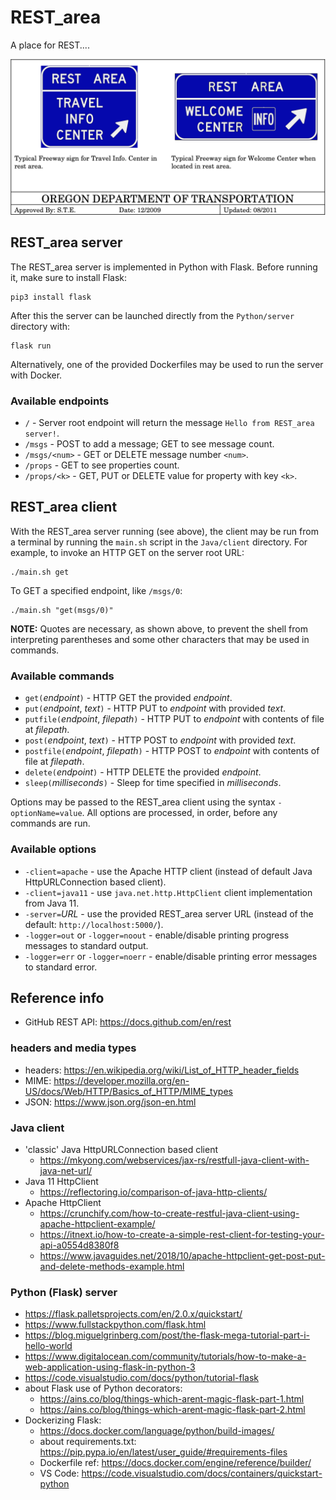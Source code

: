 
# REST_area

A place for REST....

![REST AREA](images/REST_area.png)

## REST_area server

The REST_area server is implemented in Python with Flask.  Before running it, make sure to install Flask:

    pip3 install flask

After this the server can be launched directly from the `Python/server` directory with:

    flask run

Alternatively, one of the provided Dockerfiles may be used to run the server with Docker.

### Available endpoints

- `/` - Server root endpoint will return the message `Hello from REST_area server!`.
- `/msgs` - POST to add a message; GET to see message count.
- `/msgs/<num>` - GET or DELETE message number `<num>`.
- `/props` - GET to see properties count.
- `/props/<k>` - GET, PUT or DELETE value for property with key `<k>`.

## REST_area client

With the REST_area server running (see above), the client may be run from a terminal by running the `main.sh` script in the `Java/client` directory.  For example, to invoke an HTTP GET on the server root URL:

    ./main.sh get

To GET a specified endpoint, like `/msgs/0`:

    ./main.sh "get(msgs/0)"

__NOTE:__ Quotes are necessary, as shown above, to prevent the shell from interpreting parentheses and some other characters that may be used in commands.

### Available commands
- `get(`_endpoint_`)` - HTTP GET the provided _endpoint_.
- `put(`_endpoint_, _text_`)` - HTTP PUT to _endpoint_ with provided _text_.
- `putfile(`_endpoint_, _filepath_`)` - HTTP PUT to _endpoint_ with contents of file at _filepath_.
- `post(`_endpoint_, _text_`)` - HTTP POST to _endpoint_ with provided _text_.
- `postfile(`_endpoint_, _filepath_`)` - HTTP POST to _endpoint_ with contents of file at _filepath_.
- `delete(`_endpoint_`)` - HTTP DELETE the provided _endpoint_.
- `sleep(`_milliseconds_`)` - Sleep for time specified in _milliseconds_.

Options may be passed to the REST_area client using the syntax `-optionName=value`.  All options are processed, in order, before any commands are run.

### Available options
- `-client=apache` - use the Apache HTTP client (instead of default Java HttpURLConnection based client).
- `-client=java11` - use `java.net.http.HttpClient` client implementation from Java 11.
- `-server=`_URL_ - use the provided REST_area server URL (instead of the default: `http://localhost:5000/`).
- `-logger=out` or `-logger=noout` - enable/disable printing progress messages to standard output.
- `-logger=err` or `-logger=noerr` - enable/disable printing error messages to standard error.

## Reference info

- GitHub REST API: https://docs.github.com/en/rest

### headers and media types

- headers: https://en.wikipedia.org/wiki/List_of_HTTP_header_fields
- MIME: https://developer.mozilla.org/en-US/docs/Web/HTTP/Basics_of_HTTP/MIME_types
- JSON: https://www.json.org/json-en.html

### Java client

- 'classic' Java HttpURLConnection based client
  - https://mkyong.com/webservices/jax-rs/restfull-java-client-with-java-net-url/
- Java 11 HttpClient
  - https://reflectoring.io/comparison-of-java-http-clients/
- Apache HttpClient
  - https://crunchify.com/how-to-create-restful-java-client-using-apache-httpclient-example/
  - https://itnext.io/how-to-create-a-simple-rest-client-for-testing-your-api-a0554d8380f8
  - https://www.javaguides.net/2018/10/apache-httpclient-get-post-put-and-delete-methods-example.html

### Python (Flask) server

- https://flask.palletsprojects.com/en/2.0.x/quickstart/
- https://www.fullstackpython.com/flask.html
- https://blog.miguelgrinberg.com/post/the-flask-mega-tutorial-part-i-hello-world
- https://www.digitalocean.com/community/tutorials/how-to-make-a-web-application-using-flask-in-python-3
- https://code.visualstudio.com/docs/python/tutorial-flask
- about Flask use of Python decorators:
  - https://ains.co/blog/things-which-arent-magic-flask-part-1.html
  - https://ains.co/blog/things-which-arent-magic-flask-part-2.html
- Dockerizing Flask:
  - https://docs.docker.com/language/python/build-images/
  - about requirements.txt: https://pip.pypa.io/en/latest/user_guide/#requirements-files
  - Dockerfile ref: https://docs.docker.com/engine/reference/builder/
  - VS Code: https://code.visualstudio.com/docs/containers/quickstart-python
